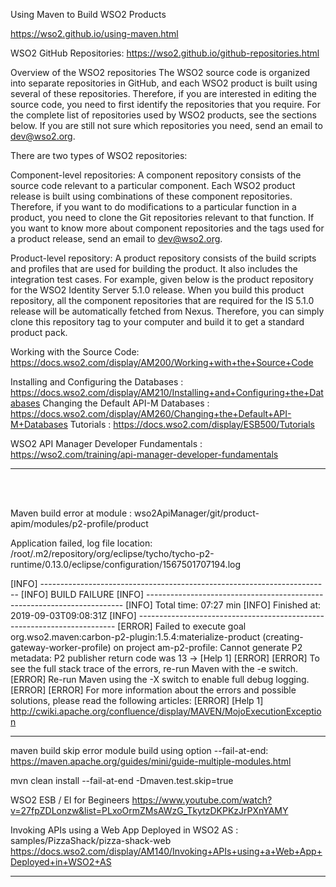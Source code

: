Using Maven to Build WSO2 Products

https://wso2.github.io/using-maven.html

WSO2 GitHub Repositories:
https://wso2.github.io/github-repositories.html

Overview of the WSO2 repositories
The WSO2 source code is organized into separate repositories in GitHub, and each WSO2 product is built using several of these repositories. Therefore, if you are interested in editing the source code, you need to first identify the repositories that you require. For the complete list of repositories used by WSO2 products, see the sections below. If you are still not sure which repositories you need, send an email to dev@wso2.org.

There are two types of WSO2 repositories:

Component-level repositories: A component repository consists of the source code relevant to a particular component. Each WSO2 product release is built using combinations of these component repositories. Therefore, if you want to do modifications to a particular function in a product, you need to clone the Git repositories relevant to that function. If you want to know more about component repositories and the tags used for a product release, send an email to dev@wso2.org.

Product-level repository: A product repository consists of the build scripts and profiles that are used for building the product. It also includes the integration test cases. For example, given below is the product repository for the WSO2 Identity Server 5.1.0 release. When you build this product repository, all the component repositories that are required for the IS 5.1.0 release will be automatically fetched from Nexus. Therefore, you can simply clone this repository tag to your computer and build it to get a standard product pack.





Working with the Source Code:
https://docs.wso2.com/display/AM200/Working+with+the+Source+Code

Installing and Configuring the Databases : https://docs.wso2.com/display/AM210/Installing+and+Configuring+the+Databases
Changing the Default API-M Databases : https://docs.wso2.com/display/AM260/Changing+the+Default+API-M+Databases
Tutorials : https://docs.wso2.com/display/ESB500/Tutorials


WSO2 API Manager Developer Fundamentals :
https://wso2.com/training/api-manager-developer-fundamentals


---------------------------------------------------------------
<br><br>

Maven build error at module : wso2ApiManager/git/product-apim/modules/p2-profile/product

Application failed, log file location: /root/.m2/repository/org/eclipse/tycho/tycho-p2-runtime/0.13.0/eclipse/configuration/1567501707194.log

[INFO] ------------------------------------------------------------------------
[INFO] BUILD FAILURE
[INFO] ------------------------------------------------------------------------
[INFO] Total time:  07:27 min
[INFO] Finished at: 2019-09-03T09:08:31Z
[INFO] ------------------------------------------------------------------------
[ERROR] Failed to execute goal org.wso2.maven:carbon-p2-plugin:1.5.4:materialize-product (creating-gateway-worker-profile) on project am-p2-profile: Cannot generate P2 metadata: P2 publisher return code was 13 -> [Help 1]
[ERROR]
[ERROR] To see the full stack trace of the errors, re-run Maven with the -e switch.
[ERROR] Re-run Maven using the -X switch to enable full debug logging.
[ERROR]
[ERROR] For more information about the errors and possible solutions, please read the following articles:
[ERROR] [Help 1] http://cwiki.apache.org/confluence/display/MAVEN/MojoExecutionException


-----------------------------------------------------------------








maven build skip error module build using option --fail-at-end:
         https://maven.apache.org/guides/mini/guide-multiple-modules.html
         
mvn clean install --fail-at-end -Dmaven.test.skip=true



WSO2 ESB / EI for Begineers
https://www.youtube.com/watch?v=27fpZDLonzw&list=PLxoOrmZMsAWzG_TkytzDKPKzJrPXnYAMY


Invoking APIs using a Web App Deployed in WSO2 AS : samples/PizzaShack/pizza-shack-web
     https://docs.wso2.com/display/AM140/Invoking+APIs+using+a+Web+App+Deployed+in+WSO2+AS


-----------------------------------------------------------------




